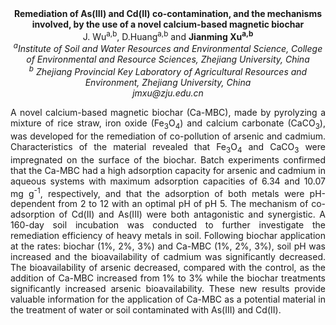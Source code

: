 <center><strong>Remediation of As(III) and Cd(II) co-contamination, and the mechanisms involved, by the use of a novel calcium-based magnetic biochar</strong>

<center>J. Wu<sup>a,b</sup>, D.Huang<sup>a,b</sup> and <strong>Jianming Xu<sup>a,b</sup></strong>

<center><i><sup>a</sup>Institute of Soil and Water Resources and Environmental Science, College of Environmental and Resource Sciences, Zhejiang University, China</i>

<center><i><sup>b</sup> Zhejiang Provincial Key Laboratory of Agricultural Resources and Environment, Zhejiang University, China</i>

<center><i>jmxu@zju.edu.cn</i>

<p style=text-align:justify>A novel calcium-based magnetic biochar (Ca-MBC), made by pyrolyzing a
mixture of rice straw, iron oxide (Fe<sub>3</sub>O<sub>4</sub>) and calcium carbonate
(CaCO<sub>3</sub>), was developed for the remediation of co-pollution of arsenic
and cadmium. Characteristics of the material revealed that Fe<sub>3</sub>O<sub>4</sub> and
CaCO<sub>3</sub> were impregnated on the surface of the biochar. Batch
experiments confirmed that the Ca-MBC had a high adsorption capacity for
arsenic and cadmium in aqueous systems with maximum adsorption
capacities of 6.34 and 10.07 mg g<sup>-1</sup>, respectively, and that the
adsorption of both metals were pH-dependent from 2 to 12 with an optimal
pH of pH 5. The mechanism of co-adsorption of Cd(II) and As(III) were
both antagonistic and synergistic. A 160-day soil incubation was
conducted to further investigate the remediation efficiency of heavy
metals in soil. Following biochar application at the rates: biochar (1%,
2%, 3%) and Ca-MBC (1%, 2%, 3%), soil pH was increased and the
bioavailability of cadmium was significantly decreased. The
bioavailability of arsenic decreased, compared with the control, as the
addition of Ca-MBC increased from 1% to 3% while the biochar treatments
significantly increased arsenic bioavailability. These new results
provide valuable information for the application of Ca-MBC as a
potential material in the treatment of water or soil contaminated with
As(III) and Cd(II).
